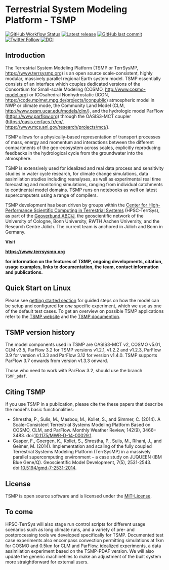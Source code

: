 
# Terrestrial System Modeling Platform - TSMP

[![GitHub Workflow Status](https://img.shields.io/github/actions/workflow/status/HPSCTerrSys/TSMP/RenderMasterSphinxDocumentation.yml?label=documentation)](https://hpscterrsys.github.io/TSMP/index.html)
[![Latest release](https://img.shields.io/github/v/tag/HPSCTerrSys/TSMP.svg?color=brightgreen&label=latest%20release&sort=semver)](https://github.com/HPSCTerrSys/TSMP/tags) 
[![GitHub last commit](https://img.shields.io/github/last-commit/HPSCTerrSys/TSMP)](https://github.com/HPSCTerrSys/TSMP/commits/master)
[![Twitter Follow](https://img.shields.io/twitter/follow/HPSCTerrSys?style=social)](https://twitter.com/HPSCTerrSys)
[![DOI](https://zenodo.org/badge/DOI/10.5281/zenodo.8283715.svg)](https://doi.org/10.5281/zenodo.8283715)


## Introduction 

The Terrestrial System Modeling Platform (TSMP or TerrSysMP, https://www.terrsysmp.org) is an open source scale-consistent, highly modular, massively parallel regional Earth system model. TSMP essentially consists of an interface which couples dedicated versions of the Consortium for Small-scale Modeling (COSMO, http://www.cosmo-model.org) or ICOsahedral Nonhydrostatic (ICON, https://code.mpimet.mpg.de/projects/iconpublic) atmospheric model in NWP or climate mode, the Community Land Model (CLM, http://www.cesm.ucar.edu/models/clm/), and the hydrologic model ParFlow (https://www.parflow.org) through the OASIS3-MCT coupler (https://oasis.cerfacs.fr/en/, https://www.mcs.anl.gov/research/projects/mct/).

TSMP allows for a physically-based representation of transport processes of mass, energy and momentum and interactions between the different compartments of the geo-ecosystem across scales, explicitly reproducing feedbacks in the hydrological cycle from the groundwater into the atmosphere.

TSMP is extensively used for idealized and real data process and sensitivity studies in water cycle research, for climate change simulations, data assimilation studies including reanalyses, as well as experimental real time forecasting and monitoring simulations, ranging from individual catchments to continental model domains. TSMP runs on notebooks as well on latest supercomputers using a range of compilers.

TSMP development has been driven by groups within the [Center for High-Performance Scientific Computing in Terrestrial Systems](http://www.hpsc-terrsys.de) (HPSC-TerrSys), as part of the [Geoverbund ABC/J](http://www.geoverbund-abcj.de/geoverbund/EN/Home/home_node.html), the geoscientific network of the University of Cologne, Bonn University, RWTH Aachen University, and the Research Centre Jülich. The current team is anchored in Jülich and Bonn in Germany.

**Visit**

**https://www.terrsysmp.org**

**for information on the features of TSMP, ongoing developments, citation, usage examples, links to documentation, the team, contact information and publications.**

## Quick Start on Linux

Please see [getting started section](https://hpscterrsys.github.io/TSMP/content/gettingstarted.html) for guided steps on how the model can be setup and configured for *one* specific experiment, which we use as one of the default test cases. To get an overview on possible TSMP applications refer to the [TSMP website](https://www.terrsysmp.org) and the [TSMP documention](https://hpscterrsys.github.io/TSMP/index.html).

## TSMP version history
The model components used in TSMP are OASIS3-MCT v2, COSMO v5.01, CLM v3.5, ParFlow 3.2 for TSMP versions v1.2.1, v1.2.2 and v1.2.3, ParFlow 3.9 for version v1.3.3 and ParFlow 3.12 for version v1.4.0. TSMP supports ParFlow 3.7 onwards from version v1.3.3 onward. 

Those who need to work with ParFlow 3.2, should use the branch `TSMP_pdaf`.

## Citing TSMP

If you use TSMP in a publication, please cite the these papers that describe the model's basic functionalities:

* Shrestha, P., Sulis, M., Masbou, M., Kollet, S., and Simmer, C. (2014). A Scale-Consistent Terrestrial Systems Modeling Platform Based on COSMO, CLM, and ParFlow. Monthly Weather Review, 142(9), 3466–3483. doi:[10.1175/MWR-D-14-00029.1](https://dx.doi.org/10.1175/MWR-D-14-00029.1).
* Gasper, F., Goergen, K., Kollet, S., Shrestha, P., Sulis, M., Rihani, J., and Geimer, M. (2014). Implementation and scaling of the fully coupled Terrestrial Systems Modeling Platform (TerrSysMP) in a massively parallel supercomputing environment &ndash; a case study on JUQUEEN (IBM Blue Gene/Q). Geoscientific Model Development, 7(5), 2531-2543. doi:[10.5194/gmd-7-2531-2014](https://dx.doi.org/10.5194/gmd-7-2531-2014).

## License
TSMP is open source software and is licensed under the [MIT-License](https://github.com/HPSCTerrSys/TSMP/blob/master/LICENSE).

## To come

HPSC-TerrSys will also stage run control scripts for different usage scenarios such as long climate runs, and a variety of pre- and postprocessing tools we developed specifically for TSMP. Documented test case experiments also encompass convection permitting simulations at 1km for COSMO and 0.5km for CLM and ParFlow, idealized experiments, a data assimilation experiment based on the TSMP-PDAF version. We will also update the generic machinefiles to make an adjustment of the built system more straightforward for external users.
